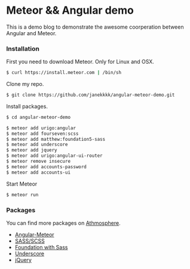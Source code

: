 # Meteor && Angular demo

This is a demo blog to demonstrate the awesome coorperation between Angular and Meteor.

### Installation

First you need to download Meteor. Only for Linux and OSX.

```sh
$ curl https://install.meteor.com | /bin/sh
```

Clone my repo.
```sh
$ git clone https://github.com/janekkkk/angular-meteor-demo.git
```
Install packages.
```sh
$ cd angular-meteor-demo
```
```sh
$ meteor add urigo:angular
$ meteor add fourseven:scss
$ meteor add matthew:foundation5-sass
$ meteor add underscore
$ meteor add jquery
$ meteor add urigo:angular-ui-router
$ meteor remove insecure
$ meteor add accounts-password
$ meteor add accounts-ui
```

Start Meteor
```sh
$ meteor run
```

### Packages
You can find more packages on  [Athmosphere](https://atmospherejs.com/  "Athmosphere").
- [Angular-Meteor](https://github.com/Urigo/angular-meteor  "Angular-Meteor")
- [SASS/SCSS](https://atmospherejs.com/matthew/foundation5-sass "SASS/SCSS")
- [Foundation with Sass](https://atmospherejs.com/matthew/foundation5-sass   "Foundation with Sass")
- [Underscore](https://atmospherejs.com/meteor/underscore "Underscore")
- [jQuery](https://atmospherejs.com/meteor/jquery  "jQuery")
